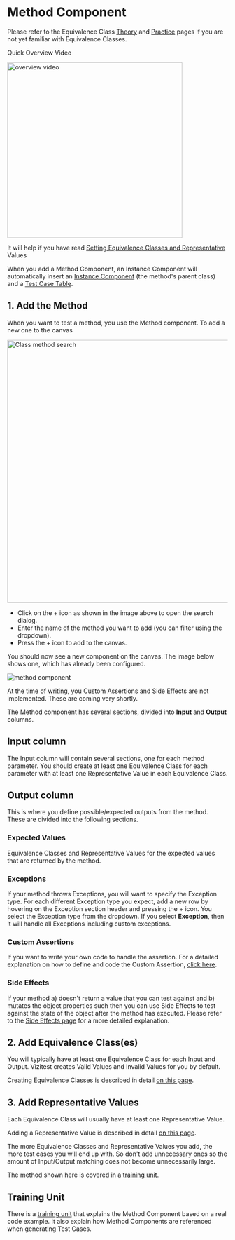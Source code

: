 # Method Component

Please refer to the Equivalence Class [Theory](theory-ecs.md) and [Practice](practice-ecs.md) pages if you are not yet familiar with Equivalence Classes.

<tip>
<p>Quick Overview Video</p>
<a href="https://youtu.be/klIt9VhxsNA?t=57">
    <img src="video-still.png" alt="overview video" width="400"/>
</a>
</tip>



<tip>
    <p>
        It will help if you have read <a href="ec-r-value-settings.md">Setting Equivalence Classes and Representative</a> Values
    </p>
</tip>
<tip>
    <p>
        When you add a Method Component, an Instance Component will automatically insert an <a href="instance-component.md" >Instance Component</a> (the method's parent class) and a <a href="test-case-table.md">Test Case Table</a>. 
    </p>
</tip>

## 1. Add the Method
When you want to test a method, you use the Method component. To add a new one to the canvas

<img src="ec-method-search.png" alt="Class method search" width="600"/>

- Click on the + icon as shown in the image above to open the search dialog.
- Enter the name of the method you want to add (you can filter using the dropdown).
- Press the + icon to add to the canvas.

You should now see a new component on the canvas. The image below shows one, which has already been configured.

<img src="ec-method-empty.png" alt="method component"/>

<warning>
<p>
At the time of writing, you Custom Assertions and Side Effects are not implemented. These are coming very shortly.
</p>
</warning>

The Method component has several sections, divided into **Input** and **Output** columns.

## Input column
The Input column will contain several sections, one for each method parameter. You should create at least one Equivalence Class for each parameter with at least one Representative Value in each Equivalence Class.

## Output column
This is where you define possible/expected outputs from the method. These are divided into the following sections.

### Expected Values
Equivalence Classes and Representative Values for the expected values that are returned by the method.

### Exceptions
If your method throws Exceptions, you will want to specify the Exception type. For each different Exception type you expect, add a new row by hovering on the Exception section header and pressing the + icon. You select the Exception type from the dropdown. If you select **Exception**, then it will handle all Exceptions including custom exceptions.
### Custom Assertions
If you want to write your own code to handle the assertion. For a detailed explanation on how to define and code the Custom Assertion, [click here](custom-assertions.md).

### Side Effects
If your method a) doesn't return a value that you can test against and b) mutates the object properties such then you can use Side Effects to test against the state of the object after the method has executed. Please refer to the [Side Effects page](side-effects.md) for a more detailed explanation.

## 2. Add Equivalence Class(es)
You will typically have at least one Equivalence Class for each Input and Output. Vizitest creates Valid Values and Invalid Values for you by default.

Creating Equivalence Classes is described in detail [on this page](ec-r-value-settings.md#adding-an-equivalence-class-to-an-instance).

## 3. Add Representative Values
Each Equivalence Class will usually have at least one Representative Value.

Adding a Representative Value is described in detail [on this page](ec-r-value-settings.md#adding-a-representative-value).

The more Equivalence Classes and Representative Values you add, the more test cases you will end up with. So don't add unnecessary ones so the amount of Input/Output matching does not become unnecessarily large.

The method shown here is covered in a [training unit](simple-static-method.md).

## Training Unit
There is a [training unit](simple-static-method.md) that explains the Method Component based on a real code example. It also explain how Method Components are referenced when generating Test Cases.
